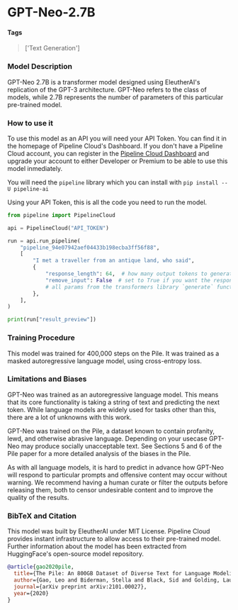 # GPT-Neo-2.7B

#### Tags

> ['Text Generation']

### Model Description

GPT-Neo 2.7B is a transformer model designed using EleutherAI's replication of the GPT-3 architecture. GPT-Neo refers to the class of models, while 2.7B represents the number of parameters of this particular pre-trained model.

### How to use it

To use this model as an API you will need your API Token. You can find it in the homepage of Pipeline Cloud's Dashboard. If you don't have a Pipeline Cloud account, you can register in the [Pipeline Cloud Dashboard](https://dashboard.pipeline.ai/) and upgrade your account to either Developer or Premium to be able to use this model inmediately.

You will need the `pipeline` library which you can install with `pip install --U pipeline-ai`

Using your API Token, this is all the code you need to run the model.

```python
from pipeline import PipelineCloud

api = PipelineCloud("API_TOKEN")

run = api.run_pipeline(
    "pipeline_94e07942aef04433b198ecba3ff56f88",
    [
        "I met a traveller from an antique land, who said",
        {
            "response_length": 64,  # how many output tokens to generate
            "remove_input": False  # set to True if you want the response to include your input
            # all params from the transformers library `generate` function are supported
        },
    ],
)

print(run["result_preview"])
```

### Training Procedure

This model was trained for 400,000 steps on the Pile. It was trained as a masked autoregressive language model, using cross-entropy loss.

### Limitations and Biases

GPT-Neo was trained as an autoregressive language model. This means that its core functionality is taking a string of text and predicting the next token. While language models are widely used for tasks other than this, there are a lot of unknowns with this work.

GPT-Neo was trained on the Pile, a dataset known to contain profanity, lewd, and otherwise abrasive language. Depending on your usecase GPT-Neo may produce socially unacceptable text. See Sections 5 and 6 of the Pile paper for a more detailed analysis of the biases in the Pile.

As with all language models, it is hard to predict in advance how GPT-Neo will respond to particular prompts and offensive content may occur without warning. We recommend having a human curate or filter the outputs before releasing them, both to censor undesirable content and to improve the quality of the results.

### BibTeX and Citation

This model was built by EleutherAI under MIT License. Pipeline Cloud provides instant infrastructure to allow access to their pre-trained model. Further information about the model has been extracted from HuggingFace's open-source model repository.

```bibtex
@article{gao2020pile,
  title={The Pile: An 800GB Dataset of Diverse Text for Language Modeling},
  author={Gao, Leo and Biderman, Stella and Black, Sid and Golding, Laurence and Hoppe, Travis and Foster, Charles and Phang, Jason and He, Horace and Thite, Anish and Nabeshima, Noa and others},
  journal={arXiv preprint arXiv:2101.00027},
  year={2020}
}
```
